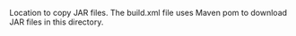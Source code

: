 Location to copy JAR files.
The build.xml file uses Maven pom to download JAR files in this directory.
